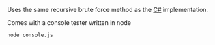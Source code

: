 ﻿
Uses the same recursive brute force method as the [C\#](https://github.com/shiningdragon/Downcount/tree/master/CSharp) implementation.

Comes with a console tester written in node

```
node console.js
```

